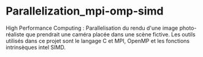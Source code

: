 # Parallelization_mpi-omp-simd
High Performance Computing : Parallelisation du rendu d'une image photo-réaliste que prendrait une caméra placée dans une scène fictive. Les outils utilisés dans ce projet sont le langage C et MPI, OpenMP et les fonctions intrinsèques intel SIMD.
